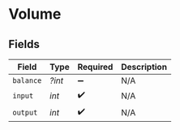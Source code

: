 # Volume


## Fields

| Field              | Type               | Required           | Description        |
| ------------------ | ------------------ | ------------------ | ------------------ |
| `balance`          | *?int*             | :heavy_minus_sign: | N/A                |
| `input`            | *int*              | :heavy_check_mark: | N/A                |
| `output`           | *int*              | :heavy_check_mark: | N/A                |